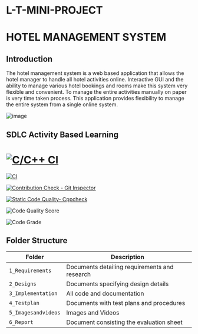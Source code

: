 # L-T-MINI-PROJECT
# HOTEL MANAGEMENT SYSTEM

## Introduction


The hotel management system is a web based application that allows the hotel manager to handle all hotel  activities online. Interactive GUI and the ability to manage various hotel bookings and rooms make this
system very flexible and convenient. To manage the entire activities manually on paper is very time taken process. This application provides flexibility to manage the entire system from a single online system.


![image](https://user-images.githubusercontent.com/86546222/125171076-e1efc880-e1cf-11eb-88fd-cc6dce47e356.png)

## SDLC Activity Based Learning

# [![C/C++ CI](https://github.com/Lalitha74/L-T-MINI-PROJECT/actions/workflows/c-build.yml/badge.svg)](https://github.com/Lalitha74/L-T-MINI-PROJECT/actions/workflows/c-build.yml)

[![CI](https://github.com/Lalitha74/L-T-MINI-PROJECT/actions/workflows/main2.yml/badge.svg)](https://github.com/Lalitha74/L-T-MINI-PROJECT/actions/workflows/main2.yml)

[![Contribution Check - Git Inspector](https://github.com/Lalitha74/L-T-MINI-PROJECT/actions/workflows/Gitinspector.yml/badge.svg)](https://github.com/Lalitha74/L-T-MINI-PROJECT/actions/workflows/Gitinspector.yml)

[![Static Code Quality- Cppcheck](https://github.com/Lalitha74/L-T-MINI-PROJECT/actions/workflows/main.yml/badge.svg)](https://github.com/Lalitha74/L-T-MINI-PROJECT/actions/workflows/main.yml)

![Code Quality Score](https://www.code-inspector.com/project/24936/score/svg)   

![Code Grade](https://www.code-inspector.com/project/24936/status/svg)

 

## Folder Structure
Folder             | Description
-------------------| -----------------------------------------
`1_Requirements`   | Documents detailing requirements and research
`2_Designs`         | Documents specifying design details
`3_Implementation` | All code and documentation
`4_Testplan`      | Documents with test plans and procedures
`5_Imagesandvideos`   | Images and Videos 
`6_Report`   | Document consisting the evaluation sheet 

                                  
